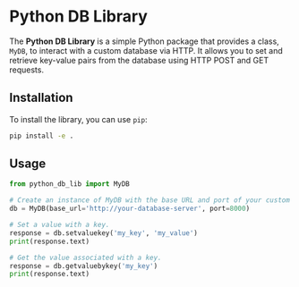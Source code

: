 # Python DB Library

The **Python DB Library** is a simple Python package that provides a class, `MyDB`, to interact with a custom database via HTTP. It allows you to set and retrieve key-value pairs from the database using HTTP POST and GET requests.

## Installation

To install the library, you can use `pip`:

```bash
pip install -e .
```

## Usage

```python
from python_db_lib import MyDB

# Create an instance of MyDB with the base URL and port of your custom database server.
db = MyDB(base_url='http://your-database-server', port=8000)

# Set a value with a key.
response = db.setvaluekey('my_key', 'my_value')
print(response.text)

# Get the value associated with a key.
response = db.getvaluebykey('my_key')
print(response.text)
```
